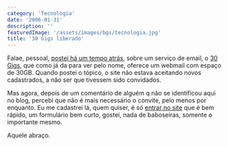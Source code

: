 ```yaml
---
category: 'Tecnologia'
date: '2006-01-31'
description: ''
featuredImage: '/assets/images/bgs/tecnologia.jpg'
title: '30 Gigs liberado'
---
```


Falae, pessoal, [postei há um tempo atrás](/30gigscom), sobre um serviço de email, o [30 Gigs](http://www.30gigs.com), que como já da para ver pelo nome, oferece um webmail com espaço de 30GB. Quando postei o tópico, o site não estava aceitando novos cadastrados, a não ser que tivessem sido convidados.

Mas agora, depois de um comentário de alguém q não se identificou aqui no blog, percebi que não é mais necessário o convite, pelo menos por enquanto. Eu me cadastrei lá, quem quiser, é só [entrar no site](http://www.30gigs.com/accept/140083/ebdde3b84534a3e30941de344441d08c) que é bem rápido, um formulário bem curto, gostei, nada de baboseiras, somente o importante mesmo.

Aquele abraço.
